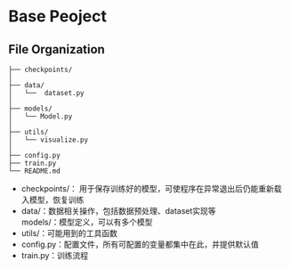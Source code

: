 # Base Peoject  
## File Organization
```
├── checkpoints/
│
├── data/
│   └──  dataset.py
│
├── models/
│   └── Model.py
│
├── utils/
│   └── visualize.py
│
├── config.py
├── train.py
└── README.md
```  

* checkpoints/： 用于保存训练好的模型，可使程序在异常退出后仍能重新载入模型，恢复训练  
* data/：数据相关操作，包括数据预处理、dataset实现等  
models/：模型定义，可以有多个模型  
* utils/：可能用到的工具函数  
* config.py：配置文件，所有可配置的变量都集中在此，并提供默认值  
* train.py：训练流程  

